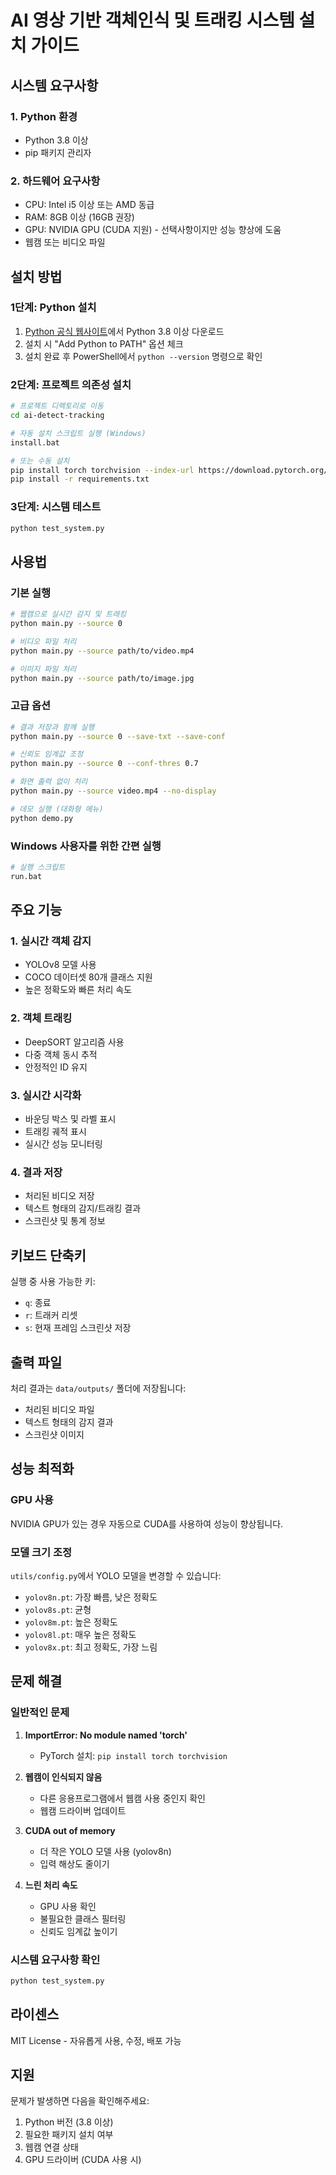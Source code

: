 # AI 영상 기반 객체인식 및 트래킹 시스템 설치 가이드

## 시스템 요구사항

### 1. Python 환경
- Python 3.8 이상
- pip 패키지 관리자

### 2. 하드웨어 요구사항
- CPU: Intel i5 이상 또는 AMD 동급
- RAM: 8GB 이상 (16GB 권장)
- GPU: NVIDIA GPU (CUDA 지원) - 선택사항이지만 성능 향상에 도움
- 웹캠 또는 비디오 파일

## 설치 방법

### 1단계: Python 설치
1. [Python 공식 웹사이트](https://www.python.org/downloads/)에서 Python 3.8 이상 다운로드
2. 설치 시 "Add Python to PATH" 옵션 체크
3. 설치 완료 후 PowerShell에서 `python --version` 명령으로 확인

### 2단계: 프로젝트 의존성 설치
```bash
# 프로젝트 디렉토리로 이동
cd ai-detect-tracking

# 자동 설치 스크립트 실행 (Windows)
install.bat

# 또는 수동 설치
pip install torch torchvision --index-url https://download.pytorch.org/whl/cu118
pip install -r requirements.txt
```

### 3단계: 시스템 테스트
```bash
python test_system.py
```

## 사용법

### 기본 실행
```bash
# 웹캠으로 실시간 감지 및 트래킹
python main.py --source 0

# 비디오 파일 처리
python main.py --source path/to/video.mp4

# 이미지 파일 처리
python main.py --source path/to/image.jpg
```

### 고급 옵션
```bash
# 결과 저장과 함께 실행
python main.py --source 0 --save-txt --save-conf

# 신뢰도 임계값 조정
python main.py --source 0 --conf-thres 0.7

# 화면 출력 없이 처리
python main.py --source video.mp4 --no-display

# 데모 실행 (대화형 메뉴)
python demo.py
```

### Windows 사용자를 위한 간편 실행
```bash
# 실행 스크립트
run.bat
```

## 주요 기능

### 1. 실시간 객체 감지
- YOLOv8 모델 사용
- COCO 데이터셋 80개 클래스 지원
- 높은 정확도와 빠른 처리 속도

### 2. 객체 트래킹
- DeepSORT 알고리즘 사용
- 다중 객체 동시 추적
- 안정적인 ID 유지

### 3. 실시간 시각화
- 바운딩 박스 및 라벨 표시
- 트래킹 궤적 표시
- 실시간 성능 모니터링

### 4. 결과 저장
- 처리된 비디오 저장
- 텍스트 형태의 감지/트래킹 결과
- 스크린샷 및 통계 정보

## 키보드 단축키

실행 중 사용 가능한 키:
- `q`: 종료
- `r`: 트래커 리셋
- `s`: 현재 프레임 스크린샷 저장

## 출력 파일

처리 결과는 `data/outputs/` 폴더에 저장됩니다:
- 처리된 비디오 파일
- 텍스트 형태의 감지 결과
- 스크린샷 이미지

## 성능 최적화

### GPU 사용
NVIDIA GPU가 있는 경우 자동으로 CUDA를 사용하여 성능이 향상됩니다.

### 모델 크기 조정
`utils/config.py`에서 YOLO 모델을 변경할 수 있습니다:
- `yolov8n.pt`: 가장 빠름, 낮은 정확도
- `yolov8s.pt`: 균형
- `yolov8m.pt`: 높은 정확도
- `yolov8l.pt`: 매우 높은 정확도
- `yolov8x.pt`: 최고 정확도, 가장 느림

## 문제 해결

### 일반적인 문제

1. **ImportError: No module named 'torch'**
   - PyTorch 설치: `pip install torch torchvision`

2. **웹캠이 인식되지 않음**
   - 다른 응용프로그램에서 웹캠 사용 중인지 확인
   - 웹캠 드라이버 업데이트

3. **CUDA out of memory**
   - 더 작은 YOLO 모델 사용 (yolov8n)
   - 입력 해상도 줄이기

4. **느린 처리 속도**
   - GPU 사용 확인
   - 불필요한 클래스 필터링
   - 신뢰도 임계값 높이기

### 시스템 요구사항 확인
```bash
python test_system.py
```

## 라이센스

MIT License - 자유롭게 사용, 수정, 배포 가능

## 지원

문제가 발생하면 다음을 확인해주세요:
1. Python 버전 (3.8 이상)
2. 필요한 패키지 설치 여부
3. 웹캠 연결 상태
4. GPU 드라이버 (CUDA 사용 시)
